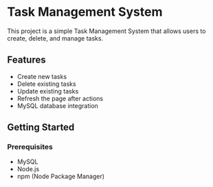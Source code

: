 # Task Management System

This project is a simple Task Management System that allows users to create, delete, and manage tasks.

## Features

- Create new tasks
- Delete existing tasks
- Update existing tasks
- Refresh the page after actions
- MySQL database integration

## Getting Started

### Prerequisites
- MySQL
- Node.js
- npm (Node Package Manager)


